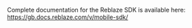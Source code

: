 Complete documentation for the Reblaze SDK is available here:
https://gb.docs.reblaze.com/v/mobile-sdk/